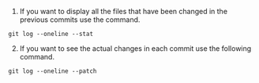 1. If you want to display all the files that have been changed in the previous commits use the command.
``` shell
git log --oneline --stat
```
2. If you want to see the actual changes in each commit use the following command.
``` shell
git log --oneline --patch
```